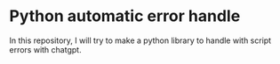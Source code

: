 # Python automatic error handle
In this repository, I will try to make a python library to handle with script errors with chatgpt.
